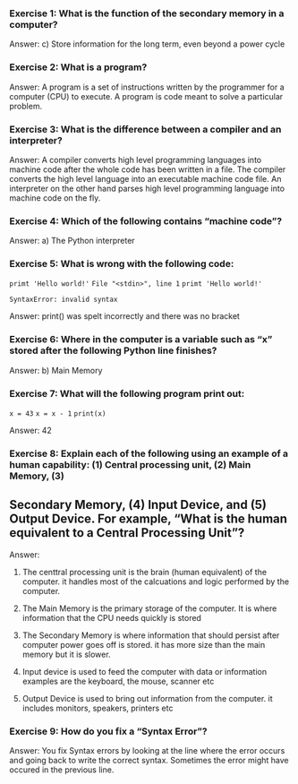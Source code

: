 ### Exercise 1: What is the function of the secondary memory in a computer?

Answer: 
c) Store information for the long term, even beyond a power cycle
 
### Exercise 2: What is a program?


Answer: A program is a set of instructions written by the programmer for a computer (CPU) to execute. A program is code meant to solve
a particular problem.

### Exercise 3: What is the difference between a compiler and an interpreter?

Answer: A compiler converts high level programming languages into machine code after the whole code has been written in a file.
The compiler converts the high level language into an executable machine code file.
An interpreter on the other hand parses high level programming language into machine code on the fly.

### Exercise 4: Which of the following contains “machine code”?

Answer: a) The Python interpreter

### Exercise 5: What is wrong with the following code:

`primt 'Hello world!'`
`File "<stdin>", line 1`
`primt 'Hello world!'`

`SyntaxError: invalid syntax`

Answer: print() was spelt incorrectly and there was no bracket

### Exercise 6: Where in the computer is a variable such as “x” stored after the following Python line finishes?

Answer: b) Main Memory

### Exercise 7: What will the following program print out:

`x = 43`
`x = x - 1`
`print(x)`

Answer: 42

### Exercise 8: Explain each of the following using an example of a human capability: (1) Central processing unit, (2) Main Memory, (3)
## Secondary Memory, (4) Input Device, and (5) Output Device. For example, “What is the human equivalent to a Central Processing Unit”?

Answer: 
1. The centtral processing unit is the brain (human equivalent) of the computer. it handles most of the calcuations and logic
performed by the computer. 

2. The Main Memory is the primary storage of the computer. It is where information that the CPU needs quickly is stored

3. The Secondary Memory is where information that should persist after computer power goes off is stored. it has more size 
than the main memory but it is slower.

4. Input device is used to feed the computer with data or information examples are the keyboard, the mouse, scanner etc

5. Output Device is used to bring out information from the computer. it includes monitors, speakers, printers etc

### Exercise 9: How do you fix a “Syntax Error”?

Answer: You fix Syntax errors by looking at the line where the error occurs and going back to write the correct 
syntax. Sometimes the error might have occured in the previous line.
